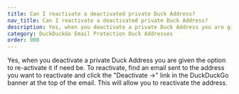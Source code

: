 ```yaml
---
title: Can I reactivate a deactivated private Duck Address?
nav_title: Can I reactivate a deactivated private Duck Address?
description: Yes, when you deactivate a private Duck Address you are given the option to re-activate it if need be.
category: DuckDuckGo Email Protection Duck Addresses
order: 900
---
```


Yes, when you deactivate a private Duck Address you are given the option to re-activate it if need be. To reactivate, find an email sent to the address you want to reactivate and click the "Deactivate →" link in the DuckDuckGo banner at the top of the email. This will allow you to reactivate the address.
